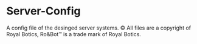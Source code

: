 # Server-Config
A config file of the desinged server systems. © All files are a copyright of Royal Botics, Ro&Bot™ is a trade mark of Royal Botics.
